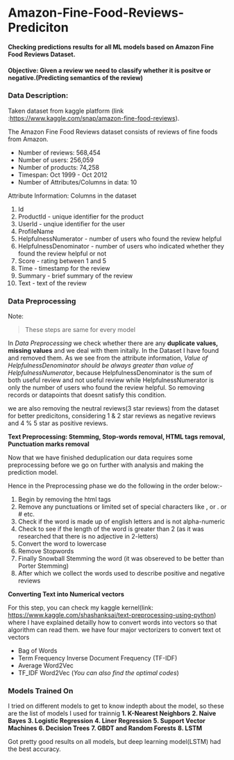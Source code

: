 # Amazon-Fine-Food-Reviews-Prediciton
**Checking predictions results for all ML models based on Amazon Fine Food Reviews Dataset.** 

#### Objective: Given a review we need to classify whether it is positve or negative.(Predicting semantics of the review)

### Data Description:

Taken dataset from kaggle platform (link :https://www.kaggle.com/snap/amazon-fine-food-reviews).

The Amazon Fine Food Reviews dataset consists of reviews of fine foods from Amazon.

- Number of reviews: 568,454
- Number of users: 256,059
- Number of products: 74,258
- Timespan: Oct 1999 - Oct 2012
- Number of Attributes/Columns in data: 10

Attribute Information: Columns in the dataset

1. Id
2. ProductId - unique identifier for the product
3. UserId - unqiue identifier for the user
4. ProfileName
5. HelpfulnessNumerator - number of users who found the review helpful
6. HelpfulnessDenominator - number of users who indicated whether they found the review helpful or not
7. Score - rating between 1 and 5
8. Time - timestamp for the review
9. Summary - brief summary of the review
10. Text - text of the review

### Data Preprocessing
Note:
>These steps are same for every model

In *Data Preprocessing* we check whether there are any **duplicate values, missing values** and we deal with them initally. In the Dataset I have found and removed them. As we see from the attribute information, *Value of HelpfulnessDenominator should be always greater than value of HelpfulnessNumerator*, because HelpfulnessDenominator is the sum of both useful review and not useful review while HelpfulnessNumerator is only the number of users who found the review helpful. So removing records or datapoints that doesnt satisfy this condition.

we are also removing the neutral reviews(3 star reviews) from the dataset for better predicitons, considering 1 & 2 star reviews as negative reviews and 4 % 5 star as positive reviews.

**Text Preprocessing: Stemming, Stop-words removal, HTML tags removal, Punctuation marks removal**

Now that we have finished deduplication our data requires some preprocessing before we go on further with analysis and making the prediction model.

Hence in the Preprocessing phase we do the following in the order below:-

1. Begin by removing the html tags
2. Remove any punctuations or limited set of special characters like , or . or # etc.
3. Check if the word is made up of english letters and is not alpha-numeric
4. Check to see if the length of the word is greater than 2 (as it was researched that there is no adjective in 2-letters)
5. Convert the word to lowercase
6. Remove Stopwords
7. Finally Snowball Stemming the word (it was obsereved to be better than Porter Stemming)
8. After which we collect the words used to describe positive and negative reviews

**Converting Text into Numerical vectors**

For this step, you can check my kaggle kernel(link: https://www.kaggle.com/shashanksai/text-preprocessing-using-python) where I have explained detailly how to convert words into vectors so that algorithm can read them.
we have four major vectorizers to convert text ot vectors
- Bag of Words
- Term Frequency Inverse Document Frequency (TF-IDF)
- Average Word2Vec
- TF_IDF Word2Vec
(*You can also find the optimal codes*)

### Models Trained On

I tried on different models to get to know indepth about the model, so these are the list of models I used for trainnig
**1. K-Nearest Neighbors**
**2. Naive Bayes**
**3. Logistic Regression**
**4. Liner Regression**
**5. Support Vector Machines**
**6. Decision Trees**
**7. GBDT and Random Forests**
**8. LSTM**

Got pretty good results on all models, but deep learning model(LSTM) had the best accuracy.



